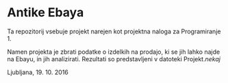 # Antike Ebaya

Ta repozitorij vsebuje projekt narejen kot projektna naloga za Programiranje 1.

Namen projekta je zbrati podatke o izdelkih na prodajo, ki se jih lahko najde na Ebayu, in jih analizirati. Rezultati so predstavljeni v datoteki Projekt._nekaj_

Ljubljana, 19. 10. 2016
